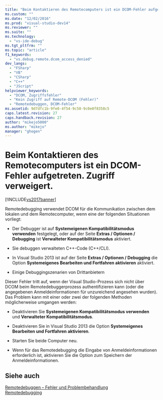 ```yaml
---
title: "Beim Kontaktieren des Remotecomputers ist ein DCOM-Fehler aufgetreten. Zugriff verweigert. | Microsoft Docs"
ms.custom: ""
ms.date: "12/02/2016"
ms.prod: "visual-studio-dev14"
ms.reviewer: ""
ms.suite: ""
ms.technology: 
  - "vs-ide-debug"
ms.tgt_pltfrm: ""
ms.topic: "article"
f1_keywords: 
  - "vs.debug.remote.dcom_access_denied"
dev_langs: 
  - "FSharp"
  - "VB"
  - "CSharp"
  - "C++"
  - "JScript"
helpviewer_keywords: 
  - "DCOM, Zugriffsfehler"
  - "Kein Zugriff auf Remote-DCOM (Fehler)"
  - "Remotedebuggen, DCOM-Fehler"
ms.assetid: 9d7dfc1b-9fe0-4f54-9c50-9c0e0f8358c5
caps.latest.revision: 27
caps.handback.revision: 27
author: "mikejo5000"
ms.author: "mikejo"
manager: "ghogen"
---
```

# Beim Kontaktieren des Remotecomputers ist ein DCOM-Fehler aufgetreten. Zugriff verweigert.
[!INCLUDE[vs2017banner](../code-quality/includes/vs2017banner.md)]

Remotedebugging verwendet DCOM für die Kommunikation zwischen dem lokalen und dem Remotecomputer, wenn eine der folgenden Situationen vorliegt:  
  
-   Der Debugger ist auf **Systemeigenen Kompatibilitätsmodus verwenden** festgelegt, oder auf der Seite **Extras \/ Optionen \/ Debugging** ist **Verwalteter Kompatibilitätsmodus** aktiviert.  
  
-   Sie debuggen verwalteten C\+\+\-Code \(C\+\+\/CLI\).  
  
-   In Visual Studio 2013 ist auf der Seite **Extras \/ Optionen \/ Debugging** die Option **Systemeigenes Bearbeiten und Fortfahren aktivieren** aktiviert.  
  
-   Einige Debuggingszenarien von Drittanbietern  
  
 Dieser Fehler tritt auf, wenn der Visual Studio\-Prozess sich nicht über DCOM beim Remotedebuggerprozess authentifizieren kann \(oder die angegebenen Anmeldeinformationen für unzureichend angesehen wurden\). Das Problem kann mit einer oder zwei der folgenden Methoden möglicherweise umgangen werden:  
  
-   Deaktivieren Sie **Systemeigenen Kompatibilitätsmodus verwenden** und **Verwalteter Kompatibilitätsmodus**.  
  
-   Deaktivieren Sie in Visual Studio 2013 die Option **Systemeigenes Bearbeiten und Fortfahren aktivieren**.  
  
-   Starten Sie beide Computer neu.  
  
-   Wenn für das Remotedebugging die Eingabe von Anmeldeinformationen erforderlich ist, aktivieren Sie die Option zum Speichern der Anmeldeinformationen.  
  
## Siehe auch  
 [Remotedebuggen – Fehler und Problembehandlung](../debugger/remote-debugging-errors-and-troubleshooting.md)   
 [Remotedebugging](../debugger/remote-debugging.md)